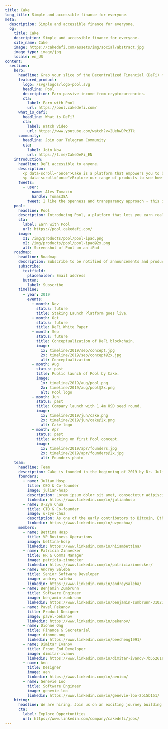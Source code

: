 ```yaml
---
title: Cake
long_title: Simple and accessible finance for everyone.
meta:
  description: Simple and accessible finance for everyone.
  og:
    title: Cake
    description: Simple and accessible finance for everyone.
    site_name: Cake
    image: https://cakedefi.com/assets/img/social/abstract.jpg
    image_type: image/jpg
    locale: en_US
content:
  sections:
    hero:
      headline: Grab your slice of the Decentralized Financial (DeFi) market.
      featured_product:
        logo: /svg/logos/logo-pool.svg
        headline: Pool
        description: Earn passive income from cryptocurrencies.
        cta:
          label: Earn with Pool
          url: https://pool.cakedefi.com/
      what_is_defi:
        headline: What is DeFi?
        cta:
          label: Watch Video
          url: https://www.youtube.com/watch?v=2UehwDPc3Tk
      community:
        headline: Join our Telegram Community
        cta:
          label: Join Now
          url: https://t.me/CakeDeFi_EN
    introduction:
      headline: DeFi accessible to anyone.
      description:
        <p data-scroll="once">Cake is a platform that empowers you to be in control of your finances by creating cashflow from Decentralized Finance.</p>
        <p data-scroll="once">Explore our range of products to see how you can regain your financial freedom.</p>
      tweets:
        - user:
            name: Ales Tomazin
            handle: Tomas38A
          tweet: I like the openness and transparency approach - this is what's lacking in the crypto community, which is more or less full of BS...
    pool:
      headline: Pool
      description: Introducing Pool, a platform that lets you earn real-time passive income from cryptocurrencies, by staking in masternode pools.
      cta:
        label: Earn with Pool
        url: https://pool.cakedefi.com/
      image:
        x1: /img/products/pool/pool-ipad.png
        x2: /img/products/pool/pool-ipad@2x.png
        alt: Screenshot of Pool on an iPad
    roadmap:
      headline: Roadmap
      description: Subscribe to be notified of announcements and product releases.
      subscribe:
        textfield:
          placeholder: Email address
        button:
          label: Subscribe
      timeline:
        - year: 2019
          events:
            - month: Nov
              status: future
              title: Staking Launch Platform goes live.
            - month: Oct
              status: future
              title: DeFi White Paper
            - month: Sep
              status: future
              title: Conceptualization of DeFi blockchain.
              image:
                1x: timeline/2019/sep/concept.jpg
                2x: timeline/2019/sep/concept@2x.jpg
                alt: Conceptualization
            - month: Aug
              status: past
              title: Public launch of Pool by Cake.
              image:
                1x: timeline/2019/aug/pool.png
                2x: timeline/2019/aug/pool@2x.png
                alt: Pool logo
            - month: Jun
              status: past
              title: Company launch with 1.4m USD seed round.
              image:
                1x: timeline/2019/jun/cake.png
                2x: timeline/2019/jun/cake@2x.png
                alt: Cake logo
            - month: Apr
              status: past
              title: Working on first Pool concept.
              image:
                1x: timeline/2019/apr/founders.jpg
                2x: timeline/2019/apr/founders@2x.jpg
                alt: Founders photo
    team:
      headline: Team
      description: Cake is founded in the beginning of 2019 by Dr. Julian Hosp and U-Zyn Chua to solve major financial pain points in people’s lives. We are innovators from diverse backgrounds and industries.
      founders:
        - name: Julian Hosp
          title: CEO & Co-founder
          image: julian-hosp
          description: Lorem ipsum dolor sit amet, consectetur adipiscing elit, sed do eiusmod tempor incididunt ut labore et dolore magna aliqua. Ut enim ad minim veniam.
          linkedin: https://www.linkedin.com/in/julianhosp
        - name: U-Zyn Chua
          title: CTO & Co-founder
          image: u-zyn-chua
          description: As one of the early contributors to Bitcoin, Ethereum, and Dash projects, U-Zyn is a pioneer in the emergence of blockchain technology.
          linkedin: https://www.linkedin.com/in/uzynchua/
      members:
        - name: Bettina Hosp
          title: VP Business Operations
          image: bettina-hosp
          linkedin: https://www.linkedin.com/in/hiiambettina/
        - name: Patricia Zinnecker
          title: HR & Comms Manager
          image: patricia-zinnecker
          linkedin: https://www.linkedin.com/in/patriciazinnecker/
        - name: Andrey Saleba
          title: Senior Software Developer
          image: andrey-saleba
          linkedin: https://www.linkedin.com/in/andreysaleba/
        - name: Benjamin Zumbrunn
          title: Software Engineer
          image: benjamin-zumbrunn
          linkedin: https://www.linkedin.com/in/benjamin-zumbrunn-310234107/
        - name: Pavel Pekanov
          title: Product Designer
          image: pavel-pekanov
          linkedin: https://www.linkedin.com/in/pekanov/
        - name: Dionne Ong
          title: Finance & Secretarial
          image: dionne-ong
          linkedin: https://www.linkedin.com/in/beecheng1991/
        - name: Dimitar Ivanov
          title: Front End Developer
          image: dimitar-ivanov
          linkedin: https://www.linkedin.com/in/dimitar-ivanov-7b552618a/
        - name: Aen
          title: Designer
          image: aen
          linkedin: https://www.linkedin.com/in/aenism/
        - name: Genevie Loo
          title: Software Engineer
          image: genevie-loo
          linkedin: https://www.linkedin.com/in/genevie-loo-2b15b151/
    hiring:
      headline: We are hiring. Join us on an exciting journey building DeFi products!
      cta:
        label: Explore Opportunities
        url: https://www.linkedin.com/company/cakedefi/jobs/
---
```

